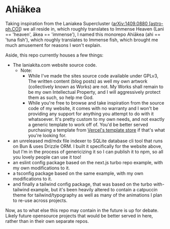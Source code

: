 # Ahiākea
Taking inspiration from the Laniakea Supercluster ([arXiv:1409.0880 [astro-ph.CO]](https://arxiv.org/abs/1409.0880)) we all reside in, which roughly translates to Immense Heaven (Lani == 'heaven', ākea == 'immense'), I named this monorepo Ahiākea (ahi == 'tuna fish'), which roughly translates to Immense fish, which brought me much amusement for reasons I won't explain.

Aside, this repo currently houses a few things:
  - The laniakita.com website source code.
    - Note:
      - While I've made the sites source code available under GPLv3, The written content (blog posts) as well my own artwork (collectively known as Works) are not. My Works shall remain to be my own Intellectual Property, and I will aggressively protect them as such, so help me God.
      - While you're free to browse and take inspiration from the source code of my website, it comes with no warranty and I won't be providing any support for anything you attempt to do with it whatsoever. It's pretty custom to my own needs, and not exactly a generic template to work off of. You'd be better served purchasing a template from [Vercel's template store](https://vercel.com/templates/next.js) if that's what you're looking for.
  - an unreleased md/mdx file indexer to SQLite database cli tool that runs on Bun & uses Drizzle ORM. I built it specifically for the website above, but I'm in the process of genericizing it so I can publish it to npm, so all you lovely people can use it too!
  -  an eslint config package based on the next.js turbo repo example, with my own modifications to it.
  -  a tsconfig package based on the same example, with my own modifications to it.
  -  and finally a tailwind config package, that was based on the turbo with-tailwind example, but it's been heavily altered to contain a catpuccin theme for tailwind/typography as well as many of the animations I plan to re-use across projects.

Now, as to what else this repo may contain in the future is up for debate. Likely future opensource projects that would be better served in here, rather than in their own separate repos.
